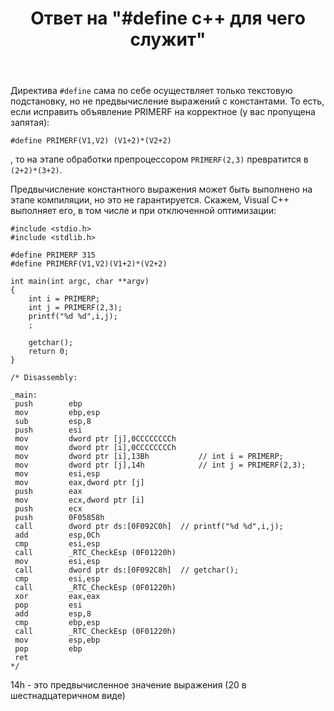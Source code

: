 ﻿---
title: "Ответ на \"#define с++ для чего служит\""
se.owner.user_id: 240512
se.owner.display_name: "MSDN.WhiteKnight"
se.owner.link: "https://ru.stackoverflow.com/users/240512/msdn-whiteknight"
se.answer_id: 917901
se.question_id: 914156
se.post_type: answer
se.is_accepted: True
---
<p>Директива <code>#define</code> сама по себе осуществляет только текстовую подстановку, но не предвычисление выражений с константами. То есть, если исправить объявление PRIMERF на корректное (у вас пропущена запятая):</p>

<pre><code>#define PRIMERF(V1,V2) (V1+2)*(V2+2)
</code></pre>

<p>, то на этапе обработки препроцессором <code>PRIMERF(2,3)</code> превратится в <code>(2+2)*(3+2)</code>.</p>

<p>Предвычисление константного выражения может быть выполнено на этапе компиляции, но это не гарантируется. Скажем, Visual C++ выполняет его, в том числе и при отключенной оптимизации:</p>

<pre><code>#include &lt;stdio.h&gt;
#include &lt;stdlib.h&gt;

#define PRIMERP 315
#define PRIMERF(V1,V2)(V1+2)*(V2+2)

int main(int argc, char **argv)
{   
    int i = PRIMERP;
    int j = PRIMERF(2,3);
    printf("%d %d",i,j);
    ;

    getchar();
    return 0;
}

/* Disassembly:

_main:
 push        ebp  
 mov         ebp,esp  
 sub         esp,8  
 push        esi  
 mov         dword ptr [j],0CCCCCCCCh  
 mov         dword ptr [i],0CCCCCCCCh  
 mov         dword ptr [i],13Bh           // int i = PRIMERP;
 mov         dword ptr [j],14h            // int j = PRIMERF(2,3);
 mov         esi,esp  
 mov         eax,dword ptr [j]  
 push        eax  
 mov         ecx,dword ptr [i]  
 push        ecx  
 push        0F05858h  
 call        dword ptr ds:[0F092C0h]  // printf("%d %d",i,j);
 add         esp,0Ch  
 cmp         esi,esp  
 call        _RTC_CheckEsp (0F01220h)  
 mov         esi,esp  
 call        dword ptr ds:[0F092C8h]  // getchar();
 cmp         esi,esp  
 call        _RTC_CheckEsp (0F01220h)  
 xor         eax,eax  
 pop         esi  
 add         esp,8  
 cmp         ebp,esp  
 call        _RTC_CheckEsp (0F01220h)  
 mov         esp,ebp  
 pop         ebp  
 ret  
*/
</code></pre>

<p>14h - это предвычисленное значение выражения (20 в шестнадцатеричном виде)</p>
